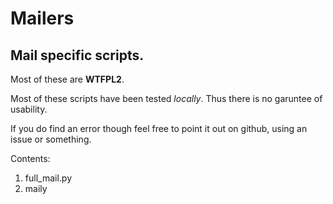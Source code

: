 Mailers
==============

Mail specific scripts.
----------------------

Most of these are **WTFPL2**.

Most of these scripts have been tested *locally*. Thus there is no garuntee of usability.

If you do find an error though feel free to point it out on github, using an issue or something.


Contents:
1. full_mail.py 
2. maily
